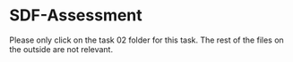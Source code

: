 # SDF-Assessment

Please only click on the task 02 folder for this task. The rest of the files on the outside are not relevant.
